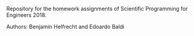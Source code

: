 Repository for the homework assignments of Scientific Programming for Engineers 2018.

Authors: Benjamin Helfrecht and Edoardo Baldi
